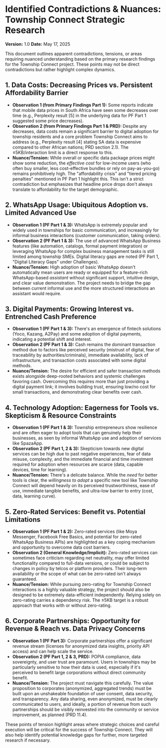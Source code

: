 # Identified Contradictions & Nuances: Township Connect Strategic Research

**Version:** 1.0
**Date:** May 17, 2025

This document outlines apparent contradictions, tensions, or areas requiring nuanced understanding based on the primary research findings for the Township Connect project. These points may not be direct contradictions but rather highlight complex dynamics.

## 1. Data Costs: Decreasing Prices vs. Persistent Affordability Barrier

*   **Observation 1 (from Primary Findings Part 1):** Some reports indicate that mobile data prices in South Africa have seen some decreases over time (e.g., Perplexity result [5] in the underlying data for PF Part 1 suggested some price decreases).
*   **Observation 2 (from Primary Findings Part 1 & PRD):** Despite any decreases, data costs remain a significant barrier to digital adoption for township residents and a core problem Township Connect aims to address (e.g., Perplexity result [4] stating SA data is expensive compared to other African nations; PRD section 2.1). The ≤5KB/interaction limit is a direct response to this.
*   **Nuance/Tension:** While overall or specific data package prices might show some reduction, the *effective cost* for low-income users (who often buy smaller, less cost-effective bundles or rely on pay-as-you-go) remains prohibitively high. The "affordability crisis" and "tiered pricing penalties" mentioned in PF Part 1 highlight this. This isn't a strict contradiction but emphasizes that headline price drops don't always translate to affordability for the target demographic.

## 2. WhatsApp Usage: Ubiquitous Adoption vs. Limited Advanced Use

*   **Observation 1 (PF Part 1 & 3):** WhatsApp is extremely popular and widely used in townships for basic communication, and increasingly for informal business interactions (customer communication, taking orders).
*   **Observation 2 (PF Part 1 & 3):** The use of advanced WhatsApp Business features (like automation, catalogs, formal payment integration) or leveraging WhatsApp for complex business management tasks is still limited among township SMEs. Digital literacy gaps are noted (PF Part 1, "Digital Literacy Gaps" under Challenges).
*   **Nuance/Tension:** High adoption of basic WhatsApp doesn't automatically mean users are ready or equipped for a feature-rich WhatsApp-based *assistant* without significant support, intuitive design, and clear value demonstration. The project needs to bridge the gap between current informal use and the more structured interactions an assistant would require.

## 3. Digital Payments: Growing Interest vs. Entrenched Cash Preference

*   **Observation 1 (PF Part 1 & 3):** There's an emergence of fintech solutions (Yoco, Kazang, A2Pay) and some adoption of digital payments, indicating a potential shift and interest.
*   **Observation 2 (PF Part 1 & 3):** Cash remains the dominant transaction method due to factors like perceived security (mistrust of digital, fear of traceability by authorities/criminals), immediate availability, lack of infrastructure, and transaction costs associated with some digital methods.
*   **Nuance/Tension:** The desire for efficient and safer transaction methods exists alongside deep-rooted behaviors and systemic challenges favoring cash. Overcoming this requires more than just providing a digital payment link; it involves building trust, ensuring low/no cost for small transactions, and demonstrating clear benefits over cash.

## 4. Technology Adoption: Eagerness for Tools vs. Skepticism & Resource Constraints

*   **Observation 1 (PF Part 1 & 3):** Township entrepreneurs show resilience and are often eager to adopt tools that can genuinely help their businesses, as seen by informal WhatsApp use and adoption of services like SpazaApp.
*   **Observation 2 (PF Part 1, 2 & 3):** Skepticism towards new digital services can be high due to past negative experiences, fear of data misuse, complexity, and the immediate financial and time investment required for adoption when resources are scarce (data, capable devices, time for learning).
*   **Nuance/Tension:** There's a delicate balance. While the *need* for better tools is clear, the *willingness to adopt* a specific new tool like Township Connect will depend heavily on its perceived trustworthiness, ease of use, immediate tangible benefits, and ultra-low barrier to entry (cost, data, learning curve).

## 5. Zero-Rated Services: Benefit vs. Potential Limitations

*   **Observation 1 (PF Part 1 & 2):** Zero-rated services (like Moya Messenger, Facebook Free Basics, and potential for zero-rated WhatsApp Business APIs) are highlighted as a key coping mechanism and opportunity to overcome data cost barriers.
*   **Observation 2 (General Knowledge/Implicit):** Zero-rated services can sometimes face criticism regarding net neutrality, may offer limited functionality compared to full-data versions, or could be subject to changes in policy by telcos or platform providers. Their long-term availability or the scope of what can be zero-rated isn't always guaranteed.
*   **Nuance/Tension:** While pursuing zero-rating for Township Connect interactions is a highly valuable strategy, the project should also be designed to be extremely data-efficient independently. Relying solely on zero-rating carries a dependency risk. The ≤5KB target is a robust approach that works with or without zero-rating.

## 6. Corporate Partnerships: Opportunity for Revenue & Reach vs. Data Privacy Concerns

*   **Observation 1 (PF Part 3):** Corporate partnerships offer a significant revenue stream (licenses for anonymized data insights, priority API access) and can help scale the service.
*   **Observation 2 (PF Part 1, 2 & 3, PRD):** POPIA compliance, data sovereignty, and user trust are paramount. Users in townships may be particularly sensitive to how their data is used, especially if it's perceived to benefit large corporations without direct community benefit.
*   **Nuance/Tension:** The project must navigate this carefully. The value proposition to corporates (anonymized, aggregated trends) must be built upon an unshakeable foundation of user consent, data security, and transparency. Any data sharing, even anonymized, must be clearly communicated to users, and ideally, a portion of revenue from such partnerships should be visibly reinvested into the community or service improvement, as planned (PRD 11.4).

These points of tension highlight areas where strategic choices and careful execution will be critical for the success of Township Connect. They will also help identify potential knowledge gaps for further, more targeted research if necessary.